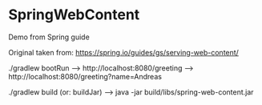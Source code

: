 # SpringWebContent
Demo from Spring guide

Original taken from: https://spring.io/guides/gs/serving-web-content/

./gradlew bootRun
      --> http://localhost:8080/greeting
      --> http://localhost:8080/greeting?name=Andreas
      
./gradlew build   (or: buildJar)
     --> java -jar build/libs/spring-web-content.jar

